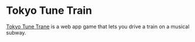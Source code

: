 # Tokyo Tune Train

[Tokyo Tune Trane](static.echonest.com/TokyoTuneTrain "") is a web app game that lets you drive a train on a musical subway.
